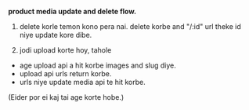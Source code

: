 **product media update and delete flow.**

1. delete korle temon kono pera nai. delete korbe and "/:id" url theke id niye update kore dibe.

2. jodi upload korte hoy, tahole

- age upload api a hit korbe images and slug diye.
- upload api urls return korbe.
- urls niye update media api te hit korbe.

(Eider por ei kaj tai age korte hobe.)
